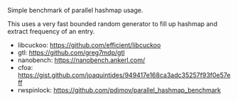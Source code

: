 Simple benchmark of parallel hashmap usage.

This uses a very fast bounded random generator to fill up hashmap and extract frequency of an entry.

* libcuckoo: https://github.com/efficient/libcuckoo
* gtl: https://github.com/greg7mdp/gtl
* nanobench: https://nanobench.ankerl.com/
* cfoa: https://gist.github.com/joaquintides/949417e168ca3adc35257f93f0e57eff
* rwspinlock: https://github.com/pdimov/parallel_hashmap_benchmark